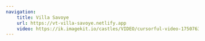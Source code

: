 ```yaml
---
navigation:
    title: Villa Savoye
    url: https://vt-villa-savoye.netlify.app
    video: https://ik.imagekit.io/castles/VIDEO/cursorful-video-1750763228983.mp4?updatedAt=1750763356591
---
```

